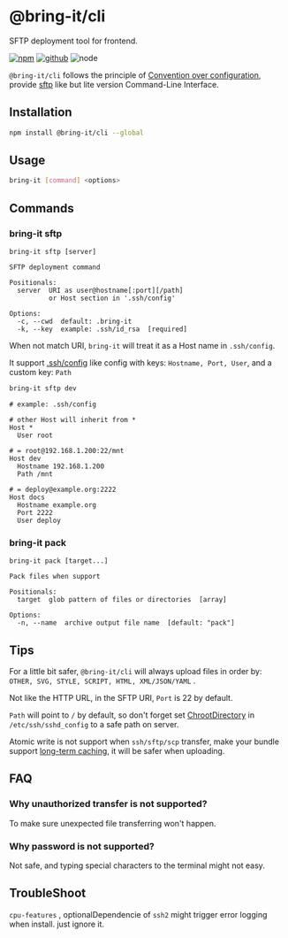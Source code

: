 # @bring-it/cli

SFTP deployment tool for frontend.

[![npm][npm-badge]][npm-url]
[![github][github-badge]][github-url]
![node][node-badge]

[npm-url]: https://www.npmjs.com/package/@bring-it/cli
[npm-badge]: https://img.shields.io/npm/v/@bring-it/cli.svg?style=flat-square&logo=npm
[github-url]: https://github.com/airkro/bring-it
[github-badge]: https://img.shields.io/npm/l/@bring-it/cli.svg?style=flat-square&colorB=blue&logo=github
[node-badge]: https://img.shields.io/node/v/@bring-it/cli.svg?style=flat-square&colorB=green&logo=node.js

`@bring-it/cli` follows the principle of [Convention over configuration](https://en.wikipedia.org/wiki/Convention_over_configuration), provide [sftp](https://man.openbsd.org/sftp) like but lite version Command-Line Interface.

## Installation

```sh
npm install @bring-it/cli --global
```

## Usage

```sh
bring-it [command] <options>
```

## Commands

### bring-it sftp

```properties
bring-it sftp [server]

SFTP deployment command

Positionals:
  server  URI as user@hostname[:port][/path]
          or Host section in '.ssh/config'

Options:
  -c, --cwd  default: .bring-it
  -k, --key  example: .ssh/id_rsa  [required]
```

When <server> not match URI, `bring-it` will treat it as a Host name in `.ssh/config`.

It support [.ssh/config](https://man.openbsd.org/ssh_config.5) like config with keys: `Hostname, Port, User`, and a custom key: `Path`

```sh
bring-it sftp dev
```

```properties
# example: .ssh/config

# other Host will inherit from *
Host *
  User root

# = root@192.168.1.200:22/mnt
Host dev
  Hostname 192.168.1.200
  Path /mnt

# = deploy@example.org:2222
Host docs
  Hostname example.org
  Port 2222
  User deploy
```

### bring-it pack

```properties
bring-it pack [target...]

Pack files when support

Positionals:
  target  glob pattern of files or directories  [array]

Options:
  -n, --name  archive output file name  [default: "pack"]
```

## Tips

For a little bit safer, `@bring-it/cli` will always upload files in order by: `OTHER, SVG, STYLE, SCRIPT, HTML, XML/JSON/YAML` .

Not like the HTTP URL, in the SFTP URI, `Port` is 22 by default.

`Path` will point to `/` by default, so don't forget set [ChrootDirectory](https://man.openbsd.org/sshd_config#ChrootDirectory) in `/etc/ssh/sshd_config` to a safe path on server.

Atomic write is not support when `ssh/sftp/scp` transfer, make your bundle support [long-term caching](https://developers.google.com/web/fundamentals/performance/webpack/use-long-term-caching), it will be safer when uploading.

## FAQ

### Why unauthorized transfer is not supported?

To make sure unexpected file transferring won't happen.

### Why password is not supported?

Not safe, and typing special characters to the terminal might not easy.

## TroubleShoot

`cpu-features` , optionalDependencie of `ssh2` might trigger error logging when install. just ignore it.
